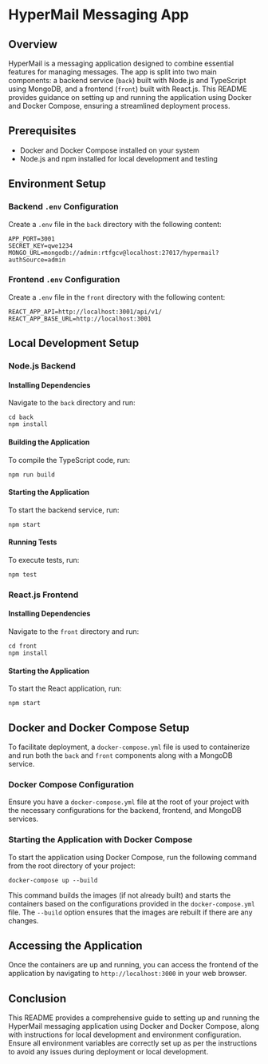 # HyperMail Messaging App

## Overview
HyperMail is a messaging application designed to combine essential features for managing messages. The app is split into two main components: a backend service (`back`) built with Node.js and TypeScript using MongoDB, and a frontend (`front`) built with React.js. This README provides guidance on setting up and running the application using Docker and Docker Compose, ensuring a streamlined deployment process.

## Prerequisites
- Docker and Docker Compose installed on your system
- Node.js and npm installed for local development and testing

## Environment Setup

### Backend `.env` Configuration
Create a `.env` file in the `back` directory with the following content:
```
APP_PORT=3001
SECRET_KEY=qwe1234
MONGO_URL=mongodb://admin:rtfgcv@localhost:27017/hypermail?authSource=admin
```

### Frontend `.env` Configuration
Create a `.env` file in the `front` directory with the following content:
```
REACT_APP_API=http://localhost:3001/api/v1/
REACT_APP_BASE_URL=http://localhost:3001
```

## Local Development Setup

### Node.js Backend

#### Installing Dependencies
Navigate to the `back` directory and run:
```
cd back
npm install
```

#### Building the Application
To compile the TypeScript code, run:
```
npm run build
```

#### Starting the Application
To start the backend service, run:
```
npm start
```

#### Running Tests
To execute tests, run:
```
npm test
```

### React.js Frontend

#### Installing Dependencies
Navigate to the `front` directory and run:
```
cd front
npm install
```

#### Starting the Application
To start the React application, run:
```
npm start
```

## Docker and Docker Compose Setup

To facilitate deployment, a `docker-compose.yml` file is used to containerize and run both the `back` and `front` components along with a MongoDB service.

### Docker Compose Configuration
Ensure you have a `docker-compose.yml` file at the root of your project with the necessary configurations for the backend, frontend, and MongoDB services.

### Starting the Application with Docker Compose
To start the application using Docker Compose, run the following command from the root directory of your project:
```
docker-compose up --build
```

This command builds the images (if not already built) and starts the containers based on the configurations provided in the `docker-compose.yml` file. The `--build` option ensures that the images are rebuilt if there are any changes.

## Accessing the Application
Once the containers are up and running, you can access the frontend of the application by navigating to `http://localhost:3000` in your web browser.

## Conclusion
This README provides a comprehensive guide to setting up and running the HyperMail messaging application using Docker and Docker Compose, along with instructions for local development and environment configuration. Ensure all environment variables are correctly set up as per the instructions to avoid any issues during deployment or local development.
```